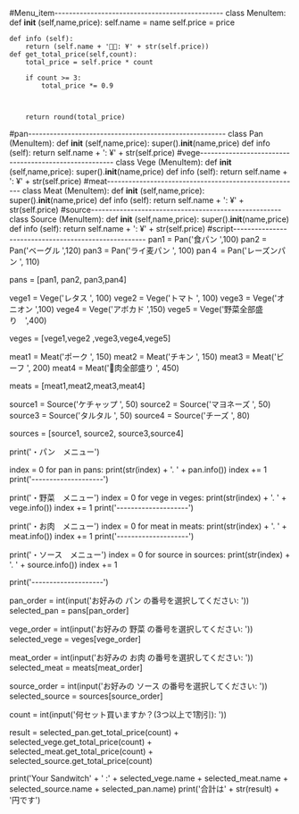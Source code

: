 #Menu_item-----------------------------------------------
class MenuItem:
    def __init__ (self,name,price):
        self.name = name
        self.price = price

    
    def info (self):
        return (self.name + ': ¥' + str(self.price))
    def get_total_price(self,count):
        total_price = self.price * count
           
        if count >= 3:
            total_price *= 0.9 
            
        
   
        return round(total_price)



#pan-------------------------------------------------------
class Pan (MenuItem):
    def __init__ (self,name,price):
        super().__init__(name,price)
    def info (self):
        return self.name + ': ¥' + str(self.price)
#vege------------------------------------------------------
class Vege (MenuItem):
     def __init__ (self,name,price):
        super().__init__(name,price)
     def info (self):
        return self.name + ': ¥' + str(self.price)
#meat------------------------------------------------------
class Meat (MenuItem):
     def __init__ (self,name,price):
        super().__init__(name,price)
     def info (self):
        return self.name + ': ¥' + str(self.price)
#source-----------------------------------------------------
class Source (MenuItem):
     def __init__ (self,name,price):
        super().__init__(name,price)
     def info (self):
        return self.name + ': ¥' + str(self.price)
#script-----------------------------------------------------
pan1 = Pan('食パン ',100)
pan2 = Pan('ベーグル ',120)
pan3 = Pan('ライ麦パン ', 100)
pan４ = Pan('レーズンパン ', 110)

pans = [pan1, pan2, pan3,pan4]

vege1 = Vege('レタス ', 100)
vege2 = Vege('トマト ', 100)
vege3 = Vege('オニオン ',100)
vege4 = Vege('アボカド ',150)
vege5 = Vege('野菜全部盛り　',400)

veges = [vege1,vege2 ,vege3,vege4,vege5]

meat1 = Meat('ポーク ', 150)
meat2 = Meat('チキン ', 150)
meat3 = Meat('ビーフ ', 200)
meat4 = Meat('肉全部盛り ', 450)

meats = [meat1,meat2,meat3,meat4]

source1 = Source('ケチャップ ', 50)
source2 = Source('マヨネーズ ', 50)
source3 = Source('タルタル ', 50)
source4 = Source('チーズ ', 80)

sources = [source1, source2, source3,source4]

print('・パン　メニュー')

index = 0
for pan in pans:
    print(str(index) + '. ' + pan.info())
    index += 1
print('--------------------')

print('・野菜　メニュー')
index = 0
for vege in veges:
    print(str(index) + '. ' + vege.info())
    index += 1
print('--------------------')

print('・お肉　メニュー')
index = 0
for meat in meats:
    print(str(index) + '. ' + meat.info())
    index += 1
print('--------------------')
    
print('・ソース　メニュー')
index = 0
for source in sources:
    print(str(index) + '. ' + source.info())
    index += 1

print('--------------------')

pan_order = int(input('お好みの パン の番号を選択してください: '))
selected_pan = pans[pan_order]

vege_order = int(input('お好みの 野菜 の番号を選択してください: '))
selected_vege = veges[vege_order]

meat_order = int(input('お好みの お肉 の番号を選択してください: '))
selected_meat = meats[meat_order]

source_order = int(input('お好みの ソース の番号を選択してください: '))
selected_source = sources[source_order]

count = int(input('何セット買いますか？(3つ以上で1割引): '))

result = selected_pan.get_total_price(count) + selected_vege.get_total_price(count) + selected_meat.get_total_price(count) + selected_source.get_total_price(count)

print('Your Sandwitch' + '  :' + selected_vege.name + selected_meat.name + selected_source.name +  selected_pan.name)
print('合計は' + str(result) + '円です')



